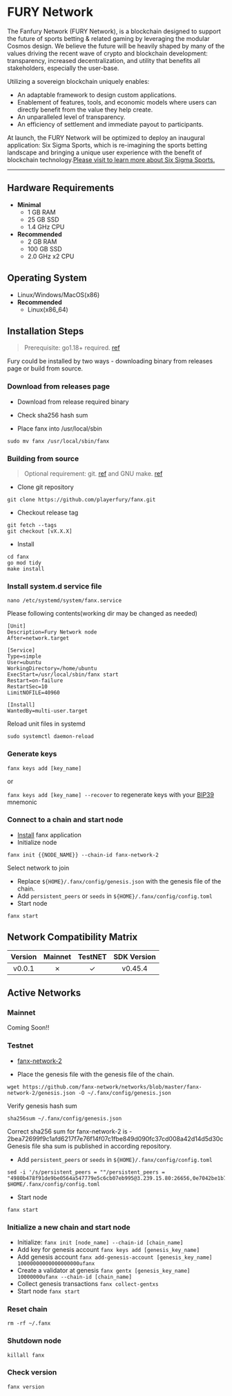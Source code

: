 # FURY Network

The Fanfury Network (FURY Network), is a blockchain
designed to support the future of sports betting & related gaming by leveraging
the modular Cosmos design. We believe the future will be heavily shaped by many
of the values driving the recent wave of crypto and blockchain development:
transparency, increased decentralization, and utility that benefits
all stakeholders, especially the user-base.

Utilizing a sovereign blockchain uniquely enables:

- An adaptable framework to design custom applications.
- Enablement of features, tools, and economic models where users can directly benefit from the value they help create.
- An unparalleled level of transparency.
- An efficiency of settlement and immediate payout to participants.

At launch, the FURY Network will be optimized to deploy an inaugural application: Six Sigma Sports, which is re-imagining the sports betting landscape and bringing a unique user experience with the benefit of blockchain technology.[Please visit to learn more about Six Sigma Sports.](https://sixsigmasports.io/)

---

## Hardware Requirements

- **Minimal**
  - 1 GB RAM
  - 25 GB SSD
  - 1.4 GHz CPU
- **Recommended**
  - 2 GB RAM
  - 100 GB SSD
  - 2.0 GHz x2 CPU

## Operating System

- Linux/Windows/MacOS(x86)
- **Recommended**
  - Linux(x86_64)

## Installation Steps
>
>Prerequisite: go1.18+ required. [ref](https://golang.org/doc/install)

Fury could be installed by two ways - downloading binary from releases page or build from source.

### Download from releases page

- Download from release required binary

- Check sha256 hash sum

- Place fanx into /usr/local/sbin

```shell
sudo mv fanx /usr/local/sbin/fanx
```

### Building from source
>
>Optional requirement: git. [ref](https://github.com/git/git) and GNU make. [ref](https://www.gnu.org/software/make/manual/html_node/index.html)

- Clone git repository

```shell
git clone https://github.com/playerfury/fanx.git
```

- Checkout release tag

```shell
git fetch --tags
git checkout [vX.X.X]
```

- Install

```shell
cd fanx
go mod tidy
make install
```

### Install system.d service file

```shell
nano /etc/systemd/system/fanx.service
```

Please following contents(working dir may be changed as needed)

```systemd
[Unit]
Description=Fury Network node
After=network.target

[Service]
Type=simple
User=ubuntu
WorkingDirectory=/home/ubuntu
ExecStart=/usr/local/sbin/fanx start
Restart=on-failure
RestartSec=10
LimitNOFILE=40960

[Install]
WantedBy=multi-user.target
```

Reload unit files in systemd

```shell
sudo systemctl daemon-reload
```

### Generate keys

`fanx keys add [key_name]`

or

`fanx keys add [key_name] --recover` to regenerate keys with your [BIP39](https://github.com/bitcoin/bips/tree/master/bip-0039) mnemonic

### Connect to a chain and start node

- [Install](#installation-steps) fanx application
- Initialize node

```shell
fanx init {{NODE_NAME}} --chain-id fanx-network-2
```

Select network to join

- Replace `${HOME}/.fanx/config/genesis.json` with the genesis file of the chain.
- Add `persistent_peers` or `seeds` in `${HOME}/.fanx/config/config.toml`
- Start node

```shell
fanx start
```

## Network Compatibility Matrix

| Version | Mainnet | TestNET      | SDK Version |
|:-------:|:-------:|:------------:|:-----------:|
|  v0.0.1 |    ✗    |      ✓       |   v0.45.4   |

## Active Networks

### Mainnet

Coming Soon!!

### Testnet

- [fanx-network-2](https://github.com/fanx-network/networks/tree/master/fanx-network-2)

- Place the genesis file  with the genesis file of the chain.

```shell
wget https://github.com/fanx-network/networks/blob/master/fanx-network-2/genesis.json -O ~/.fanx/config/genesis.json
```

Verify genesis hash sum

```shell
sha256sum ~/.fanx/config/genesis.json
```

Correct sha256 sum for fanx-network-2 is - 2bea72699f9c1afd6217f7e76f14f07c1fbe849d090fc37cd008a42d14d5d30c
Genesis file sha sum is published in according repository.

- Add `persistent_peers` or `seeds` in `${HOME}/.fanx/config/config.toml`

```shell
sed -i '/s/persistent_peers = ""/persistent_peers = "4980b478f91de9be0564a547779e5c6cb07eb995@3.239.15.80:26656,0e7042be1b77707aaf0597bb804da90d3a606c08@3.88.40.53:26656/g' $HOME/.fanx/config/config.toml
```

- Start node

```shell
fanx start
```

### Initialize a new chain and start node

- Initialize: `fanx init [node_name] --chain-id [chain_name]`
- Add key for genesis account `fanx keys add [genesis_key_name]`
- Add genesis account `fanx add-genesis-account [genesis_key_name] 10000000000000000000ufanx`
- Create a validator at genesis `fanx gentx [genesis_key_name] 10000000ufanx --chain-id [chain_name]`
- Collect genesis transactions `fanx collect-gentxs`
- Start node `fanx start`

### Reset chain

```shell
rm -rf ~/.fanx
```

### Shutdown node

```shell
killall fanx
```

### Check version

```shell
fanx version
```
